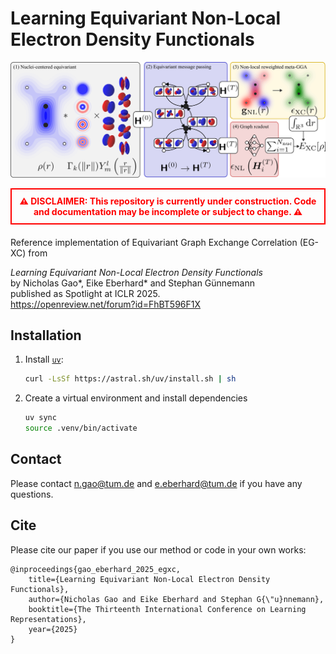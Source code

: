 # Learning Equivariant Non-Local Electron Density Functionals

![Title](figures/title.png)

<!-- ⚠️ This Repository is Currently Under Construction ⚠️ -->
<div style="color: red; font-weight: bold; padding: 10px; border: 2px solid red; text-align: center; margin-bottom: 20px;">
⚠️ DISCLAIMER: This repository is currently under construction. Code and documentation may be incomplete or subject to change. ⚠️
</div>

Reference implementation of Equivariant Graph Exchange Correlation (EG-XC) from

*Learning Equivariant Non-Local Electron Density Functionals* <br>
by Nicholas Gao*, Eike Eberhard* and Stephan Günnemann <br>
published as Spotlight at ICLR 2025. <br>
https://openreview.net/forum?id=FhBT596F1X

## Installation
1. Install [`uv`](https://docs.astral.sh/uv/):
    ```bash
    curl -LsSf https://astral.sh/uv/install.sh | sh
    ```
2. Create a virtual environment and install dependencies
    ```sh
    uv sync
    source .venv/bin/activate
    ```

## Contact
Please contact [n.gao@tum.de](mailto:n.gao@tum.de) and [e.eberhard@tum.de](mailto:e.eberhard@tum.de) if you have any questions.


## Cite
Please cite our paper if you use our method or code in your own works:
```
@inproceedings{gao_eberhard_2025_egxc,
    title={Learning Equivariant Non-Local Electron Density Functionals},
    author={Nicholas Gao and Eike Eberhard and Stephan G{\"u}nnemann},
    booktitle={The Thirteenth International Conference on Learning Representations},
    year={2025}
}
```